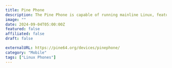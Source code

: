 ```yaml
---
title: Pine Phone
description: The Pine Phone is capable of running mainline Linux, features hardware privacy switches, and is designed for open-source enthusiasts.
image: ""
date: 2024-09-04T05:00:00Z
featured: false
affiliated: false
draft: false

externalURL: https://pine64.org/devices/pinephone/
category: "Mobile"
tags: ["Linux Phones"]
---
```


